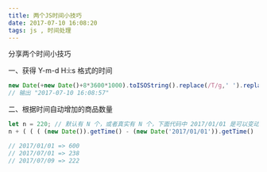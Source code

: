 ```yaml
---
title: 两个JS时间小技巧
date: 2017-07-10 16:08:20
tags: js , 时间处理
---
```


分享两个时间小技巧

一、获得 Y-m-d H:i:s 格式的时间

````js
new Date(+new Date()+8*3600*1000).toISOString().replace(/T/g,' ').replace(/\.[\d]{3}Z/,'')
// 输出 "2017-07-10 16:08:57"
````


二、根据时间自动增加的商品数量

````js
let n = 220; // 默认有 N 个，或者真实有 N 个，下面代码中 2017/01/01 是可以变动的
n + ( ( ( (new Date()).getTime() - (new Date('2017/01/01')).getTime()  ) / (3600*24 * 1000) ) >> 0 ) * 2  + '个'

// 2017/01/01 => 600
// 2017/07/01 => 238
// 2017/07/09 => 222
````
